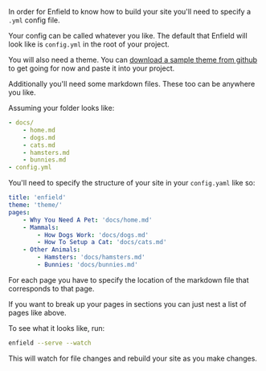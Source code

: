 In order for Enfield to know how to build your site you'll need to specify a `.yml` config file.

Your config can be called whatever you like. The default that Enfield will look like is `config.yml` in the root of your project.

You will also need a theme. You can [download a sample theme from github](TODO) to get going for now and paste it into your project.

Additionally you'll need some markdown files. These too can be anywhere you like.

Assuming your folder looks like:
```yaml
- docs/
    - home.md
    - dogs.md
    - cats.md
    - hamsters.md
    - bunnies.md
- config.yml
```

You'll need to specify the structure of your site in your `config.yaml` like so:
```yaml
title: 'enfield'
theme: 'theme/'
pages:
    - Why You Need A Pet: 'docs/home.md'
    - Mammals:
        - How Dogs Work: 'docs/dogs.md'
        - How To Setup a Cat: 'docs/cats.md'
    - Other Animals:
        - Hamsters: 'docs/hamsters.md'
        - Bunnies: 'docs/bunnies.md'
```
For each page you have to specify the location of the markdown file that corresponds to that page.

If you want to break up your pages in sections you can just nest a list of pages like above.

To see what it looks like, run:
```bash
enfield --serve --watch
```
This will watch for file changes and rebuild your site as you make changes.
